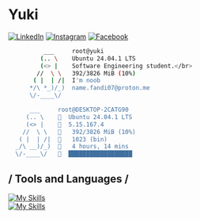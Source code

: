 # Yuki
<div align="left">
  
[![LinkedIn](https://img.shields.io/badge/LinkedIn-0077B5?style=flat-square&logo=linkedin&logoColor=white)](https://www.linkedin.com/in/ego-irfandi-894580272)
[![Instagram](https://img.shields.io/badge/Instagram-E4405F?style=flat-square&logo=instagram&logoColor=white)](https://instagram.com/wicis_literally)
[![Facebook](https://img.shields.io/badge/Facebook-1877F2?style=flat-square&logo=facebook&logoColor=white)](https://facebook.com/[your-username])
</div>

```bash
          ___     root@yuki
         (.. \    Ubuntu 24.04.1 LTS
         (<> |    Software Engineering student.</br>
        //  \ \   392/3826 MiB (10%)
       ( |  | /|  I'm noob
      */\ *_)/_)  name.fandi07@proton.me
      \/-____\/

      ___     root@DESKTOP-2CATG90
     (.. \      Ubuntu 24.04.1 LTS
     (<> |      5.15.167.4
    //  \ \   󰍛   392/3826 MiB (10%)
   ( |  | /|  󰏔   1023 (bin)
  _/\ __)/_)  󰅶   4 hours, 14 mins
  \/-____\/     ██████████████████
```

## / Tools and Languages /
[![My Skills](https://skillicons.dev/icons?i=html,css,js,rust,nodejs,tailwind,react)](https://nyuki.vercel.app/)
<br>
[![My Skills](https://skillicons.dev/icons?i=neovim,typescript,express,bun,mysql,linux,postgresql)](https://nyuki.vercel.app/)
